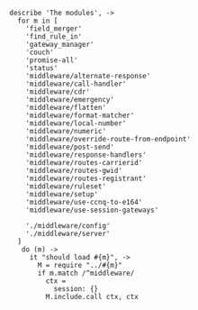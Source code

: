     describe 'The modules', ->
      for m in [
        'field_merger'
        'find_rule_in'
        'gateway_manager'
        'couch'
        'promise-all'
        'status'
        'middleware/alternate-response'
        'middleware/call-handler'
        'middleware/cdr'
        'middleware/emergency'
        'middleware/flatten'
        'middleware/format-matcher'
        'middleware/local-number'
        'middleware/numeric'
        'middleware/override-route-from-endpoint'
        'middleware/post-send'
        'middleware/response-handlers'
        'middleware/routes-carrierid'
        'middleware/routes-gwid'
        'middleware/routes-registrant'
        'middleware/ruleset'
        'middleware/setup'
        'middleware/use-ccnq-to-e164'
        'middleware/use-session-gateways'

        './middleware/config'
        './middleware/server'
      ]
       do (m) ->
         it "should load #{m}", ->
           M = require "../#{m}"
           if m.match /^middleware/
             ctx =
               session: {}
             M.include.call ctx, ctx
